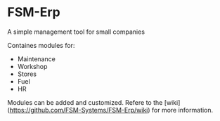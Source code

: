 # FSM-Erp
A simple management tool for small companies

Containes modules for:
- Maintenance
- Workshop
- Stores
- Fuel
- HR

Modules can be added and customized. Refere to the [wiki] (https://github.com/FSM-Systems/FSM-Erp/wiki) for more information.
